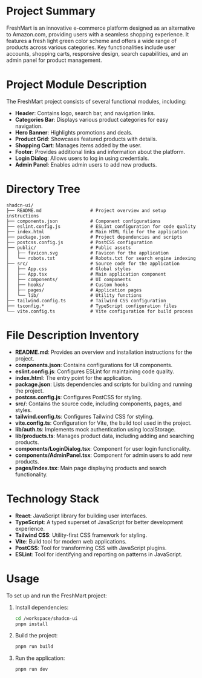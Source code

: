# Project Summary
FreshMart is an innovative e-commerce platform designed as an alternative to Amazon.com, providing users with a seamless shopping experience. It features a fresh light green color scheme and offers a wide range of products across various categories. Key functionalities include user accounts, shopping carts, responsive design, search capabilities, and an admin panel for product management.

# Project Module Description
The FreshMart project consists of several functional modules, including:
- **Header**: Contains logo, search bar, and navigation links.
- **Categories Bar**: Displays various product categories for easy navigation.
- **Hero Banner**: Highlights promotions and deals.
- **Product Grid**: Showcases featured products with details.
- **Shopping Cart**: Manages items added by the user.
- **Footer**: Provides additional links and information about the platform.
- **Login Dialog**: Allows users to log in using credentials.
- **Admin Panel**: Enables admin users to add new products.

# Directory Tree
```
shadcn-ui/
├── README.md                  # Project overview and setup instructions
├── components.json            # Component configurations
├── eslint.config.js           # ESLint configuration for code quality
├── index.html                 # Main HTML file for the application
├── package.json               # Project dependencies and scripts
├── postcss.config.js          # PostCSS configuration
├── public/                    # Public assets
│   ├── favicon.svg            # Favicon for the application
│   └── robots.txt             # Robots.txt for search engine indexing
├── src/                       # Source code for the application
│   ├── App.css                # Global styles
│   ├── App.tsx                # Main application component
│   ├── components/            # UI components
│   ├── hooks/                 # Custom hooks
│   ├── pages/                 # Application pages
│   └── lib/                   # Utility functions
├── tailwind.config.ts         # Tailwind CSS configuration
├── tsconfig.*                 # TypeScript configuration files
└── vite.config.ts             # Vite configuration for build process
```

# File Description Inventory
- **README.md**: Provides an overview and installation instructions for the project.
- **components.json**: Contains configurations for UI components.
- **eslint.config.js**: Configures ESLint for maintaining code quality.
- **index.html**: The entry point for the application.
- **package.json**: Lists dependencies and scripts for building and running the project.
- **postcss.config.js**: Configures PostCSS for styling.
- **src/**: Contains the source code, including components, pages, and styles.
- **tailwind.config.ts**: Configures Tailwind CSS for styling.
- **vite.config.ts**: Configuration for Vite, the build tool used in the project.
- **lib/auth.ts**: Implements mock authentication using localStorage.
- **lib/products.ts**: Manages product data, including adding and searching products.
- **components/LoginDialog.tsx**: Component for user login functionality.
- **components/AdminPanel.tsx**: Component for admin users to add new products.
- **pages/Index.tsx**: Main page displaying products and search functionality.

# Technology Stack
- **React**: JavaScript library for building user interfaces.
- **TypeScript**: A typed superset of JavaScript for better development experience.
- **Tailwind CSS**: Utility-first CSS framework for styling.
- **Vite**: Build tool for modern web applications.
- **PostCSS**: Tool for transforming CSS with JavaScript plugins.
- **ESLint**: Tool for identifying and reporting on patterns in JavaScript.

# Usage
To set up and run the FreshMart project:
1. Install dependencies:
   ```bash
   cd /workspace/shadcn-ui
   pnpm install
   ```
2. Build the project:
   ```bash
   pnpm run build
   ```
3. Run the application:
   ```bash
   pnpm run dev
   ```
